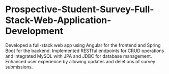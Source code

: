 # Prospective-Student-Survey-Full-Stack-Web-Application-Development
Developed a full-stack web app using Angular for the frontend and Spring Boot for the backend. Implemented RESTful endpoints for CRUD operations and integrated MySQL with JPA and JDBC for database management. Enhanced user experience by allowing updates and deletions of survey submissions.
